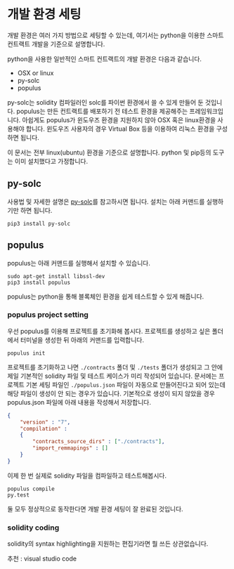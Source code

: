 
# 개발 환경 세팅

개발 환경은 여러 가지 방법으로 세팅할 수 있는데, 여기서는 python을 이용한 스마트 컨트랙트 개발을 기준으로 설명합니다.

python을 사용한 일반적인 스마트 컨트랙트의 개발 환경은 다음과 같습니다.

- OSX or linux
- py-solc
- populus

py-solc는 solidity 컴파일러인 solc를 파이썬 환경에서 쓸 수 있게 만들어 둔 것입니다. populus는 만든 컨트랙트를 배포하기 전 테스트 환경을 제공해주는 프레임워크입니다. 아쉽게도 populus가 윈도우즈 환경을 지원하지 않아 OSX 혹은 linux환경을 사용해야 합니다. 윈도우즈 사용자의 경우 Virtual Box 등을 이용하여 리눅스 환경을 구성하면 됩니다.

이 문서는 전부 linux(ubuntu) 환경을 기준으로 설명합니다. python 및 pip등의 도구는 이미 설치했다고 가정합니다.

## py-solc

사용법 및 자세한 설명은 [py-solc](https://github.com/ethereum/py-solc)를 참고하시면 됩니다. 설치는 아래 커맨드를 실행하기만 하면 됩니다.

```
pip3 install py-solc
```

## populus

populus는 아래 커맨드를 실행해서 설치할 수 있습니다.

```
sudo apt-get install libssl-dev
pip3 install populus
```

populus는 python을 통해 블록체인 환경을 쉽게 테스트할 수 있게 해줍니다. 


### populus project setting

우선 populus를 이용해 프로젝트를 초기화해 봅시다. 프로젝트를 생성하고 싶은 폴더에서 터미널을 생성한 뒤 아래의 커맨드를 입력합니다.

```
populus init
```

프로젝트를 초기화하고 나면 `./contracts` 폴더 및 `./tests` 폴더가 생성되고 그 안에 제일 기본적인 solidity 파일 및 테스트 케이스가 미리 작성되어 있습니다. 문서에는 프로젝트 기본 세팅 파일인 `./populus.json` 파일이 자동으로 만들어진다고 되어 있는데 해당 파일이 생성이 안 되는 경우가 있습니다. 기본적으로 생성이 되지 않았을 경우 populus.json 파일에 아래 내용을 작성해서 저장합니다.

```json
{
    "version" : "7",
    "compilation" :
    {
        "contracts_source_dirs" : ["./contracts"],
        "import_remmapings" : []
    }
}
```

이제 한 번 실제로 solidity 파일을 컴파일하고 테스트해봅시다.

```
populus compile
py.test
```

둘 모두 정상적으로 동작한다면 개발 환경 세팅이 잘 완료된 것입니다.

### solidity coding

solidity의 syntax highlighting을 지원하는 편집기라면 뭘 쓰든 상관없습니다.

추천 : visual studio code